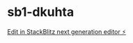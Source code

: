 # sb1-dkuhta

[Edit in StackBlitz next generation editor ⚡️](https://stackblitz.com/~/github.com/crimessss/sb1-dkuhta)